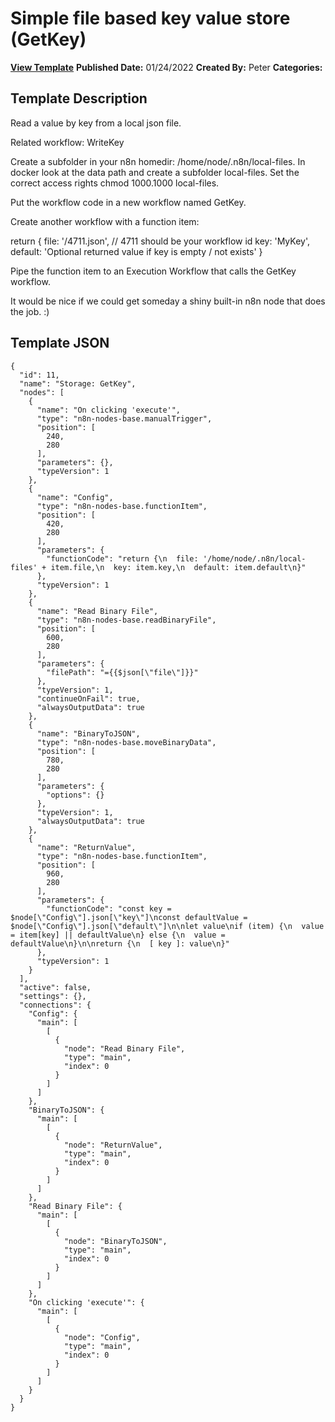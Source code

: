 # Simple file based key value store (GetKey)

**[View Template](https://n8n.io/workflows/1408-/)**  **Published Date:** 01/24/2022  **Created By:** Peter  **Categories:**   

## Template Description

Read a value by key from a local json file.

Related workflow: WriteKey

Create a subfolder in your n8n homedir: /home/node/.n8n/local-files. In docker look at the data path and create a subfolder local-files.
Set the correct access rights chmod 1000.1000 local-files.

Put the workflow code in a new workflow named GetKey.

Create another workflow with a function item:

return  {
  file: '/4711.json', // 4711 should be your workflow id
  key: 'MyKey',
  default: 'Optional returned value if key is empty / not exists'
}

Pipe the function item to an Execution Workflow that calls the GetKey workflow.

It would be nice if we could get someday a shiny built-in n8n node that does the job. :)

## Template JSON

```
{
  "id": 11,
  "name": "Storage: GetKey",
  "nodes": [
    {
      "name": "On clicking 'execute'",
      "type": "n8n-nodes-base.manualTrigger",
      "position": [
        240,
        280
      ],
      "parameters": {},
      "typeVersion": 1
    },
    {
      "name": "Config",
      "type": "n8n-nodes-base.functionItem",
      "position": [
        420,
        280
      ],
      "parameters": {
        "functionCode": "return {\n  file: '/home/node/.n8n/local-files' + item.file,\n  key: item.key,\n  default: item.default\n}"
      },
      "typeVersion": 1
    },
    {
      "name": "Read Binary File",
      "type": "n8n-nodes-base.readBinaryFile",
      "position": [
        600,
        280
      ],
      "parameters": {
        "filePath": "={{$json[\"file\"]}}"
      },
      "typeVersion": 1,
      "continueOnFail": true,
      "alwaysOutputData": true
    },
    {
      "name": "BinaryToJSON",
      "type": "n8n-nodes-base.moveBinaryData",
      "position": [
        780,
        280
      ],
      "parameters": {
        "options": {}
      },
      "typeVersion": 1,
      "alwaysOutputData": true
    },
    {
      "name": "ReturnValue",
      "type": "n8n-nodes-base.functionItem",
      "position": [
        960,
        280
      ],
      "parameters": {
        "functionCode": "const key = $node[\"Config\"].json[\"key\"]\nconst defaultValue = $node[\"Config\"].json[\"default\"]\n\nlet value\nif (item) {\n  value = item[key] || defaultValue\n} else {\n  value = defaultValue\n}\n\nreturn {\n  [ key ]: value\n}"
      },
      "typeVersion": 1
    }
  ],
  "active": false,
  "settings": {},
  "connections": {
    "Config": {
      "main": [
        [
          {
            "node": "Read Binary File",
            "type": "main",
            "index": 0
          }
        ]
      ]
    },
    "BinaryToJSON": {
      "main": [
        [
          {
            "node": "ReturnValue",
            "type": "main",
            "index": 0
          }
        ]
      ]
    },
    "Read Binary File": {
      "main": [
        [
          {
            "node": "BinaryToJSON",
            "type": "main",
            "index": 0
          }
        ]
      ]
    },
    "On clicking 'execute'": {
      "main": [
        [
          {
            "node": "Config",
            "type": "main",
            "index": 0
          }
        ]
      ]
    }
  }
}
```
